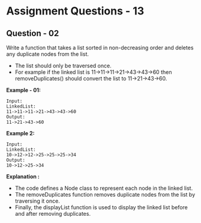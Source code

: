 # **Assignment Questions - 13**
## **Question - 02**

Write a function that takes a list sorted in non-decreasing order and deletes any duplicate nodes from the list. 
- The list should only be traversed once.
- For example if the linked list is 11->11->11->21->43->43->60 then removeDuplicates() should convert the list to 11->21->43->60.

**Example - 01:**
```
Input:
LinkedList: 
11->11->11->21->43->43->60
Output:
11->21->43->60
```

**Example 2:**
```
Input:
LinkedList: 
10->12->12->25->25->25->34
Output:
10->12->25->34
```

**Explanation :**
- The code defines a Node class to represent each node in the linked list. 
- The removeDuplicates function removes duplicate nodes from the list by traversing it once. 
- Finally, the displayList function is used to display the linked list before and after removing duplicates.